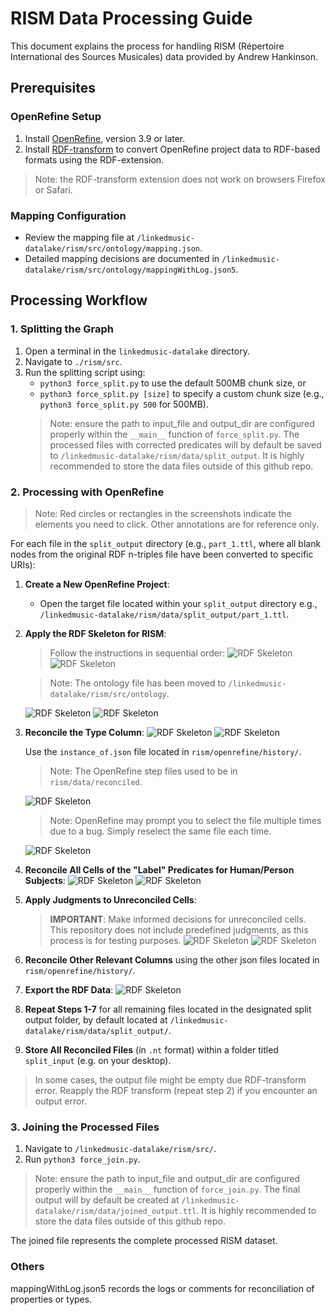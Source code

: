 # RISM Data Processing Guide

This document explains the process for handling RISM (Répertoire International des Sources Musicales) data provided by Andrew Hankinson.

## Prerequisites

### OpenRefine Setup
1. Install [OpenRefine](https://openrefine.org/), version 3.9 or later.
2. Install [RDF-transform](https://github.com/AtesComp/rdf-transform) to convert OpenRefine project data to RDF-based formats using the RDF-extension.
> Note: the RDF-transform extension does not work on browsers Firefox or Safari.

### Mapping Configuration
- Review the mapping file at `/linkedmusic-datalake/rism/src/ontology/mapping.json`.
- Detailed mapping decisions are documented in `/linkedmusic-datalake/rism/src/ontology/mappingWithLog.json5`.

## Processing Workflow

### 1. Splitting the Graph
1. Open a terminal in the `linkedmusic-datalake` directory.
2. Navigate to `./rism/src`.
3. Run the splitting script using:
    - `python3 force_split.py` to use the default 500MB chunk size, or
    - `python3 force_split.py [size]` to specify a custom chunk size (e.g., `python3 force_split.py 500` for 500MB).
    > Note: ensure the path to input_file and output_dir are configured properly within the `__main__` function of `force_split.py`. The processed files with corrected predicates will by default be saved to `/linkedmusic-datalake/rism/data/split_output`. It is highly recommended to store the data files outside of this github repo.

### 2. Processing with OpenRefine
> Note: Red circles or rectangles in the screenshots indicate the elements you need to click. Other annotations are for reference only.

For each file in the `split_output` directory (e.g., `part_1.ttl`, where all blank nodes from the original RDF n-triples file have been converted to specific URIs):

1. **Create a New OpenRefine Project**:
    - Open the target file located within your `split_output` directory e.g., `/linkedmusic-datalake/rism/data/split_output/part_1.ttl`.

2. **Apply the RDF Skeleton for RISM**:
    > Follow the instructions in sequential order:
    ![RDF Skeleton](./assets/01.png)
    ![RDF Skeleton](./assets/02.jpg)

    > Note: The ontology file has been moved to `/linkedmusic-datalake/rism/src/ontology`.

    ![RDF Skeleton](./assets/03.jpg)
    ![RDF Skeleton](./assets/04.png)

3. **Reconcile the Type Column**:
    ![RDF Skeleton](./assets/05.jpg)
    ![RDF Skeleton](./assets/06.png)
    
    Use the `instance_of.json` file located in `rism/openrefine/history/`.

    > Note: The OpenRefine step files used to be in `rism/data/reconciled`.

    ![RDF Skeleton](./assets/07.jpg)

    > Note: OpenRefine may prompt you to select the file multiple times due to a bug. Simply reselect the same file each time.

    ![RDF Skeleton](./assets/08.jpg)

4. **Reconcile All Cells of the "Label" Predicates for Human/Person Subjects**:
    ![RDF Skeleton](./assets/09.jpg)
    ![RDF Skeleton](./assets/10.jpg)

5. **Apply Judgments to Unreconciled Cells**:
    > **IMPORTANT**: Make informed decisions for unreconciled cells. This repository does not include predefined judgments, as this process is for testing purposes.
    ![RDF Skeleton](./assets/11.jpg)
    ![RDF Skeleton](./assets/12.jpg)

6. **Reconcile Other Relevant Columns** using the other json files located in `rism/openrefine/history/`.

7. **Export the RDF Data**:
    ![RDF Skeleton](./assets/13.jpg)

8. **Repeat Steps 1-7** for all remaining files located in the designated split output folder, by default located at `/linkedmusic-datalake/rism/data/split_output/`.

9. **Store All Reconciled Files** (in `.nt` format) within a folder titled `split_input` (e.g. on your desktop).

> In some cases, the output file might be empty due RDF-transform error.
> Reapply the RDF transform (repeat step 2) if you encounter an output error.

### 3. Joining the Processed Files
1. Navigate to `/linkedmusic-datalake/rism/src/`.
2. Run `python3 force_join.py`.
> Note: ensure the path to input_file and output_dir are configured properly within the `__main__` function of `force_join.py`. The final output will by default be created at `/linkedmusic-datalake/rism/data/joined_output.ttl`. It is highly recommended to store the data files outside of this github repo.

The joined file represents the complete processed RISM dataset.

### Others
mappingWithLog.json5 records the logs or comments for reconciliation of properties or types.
